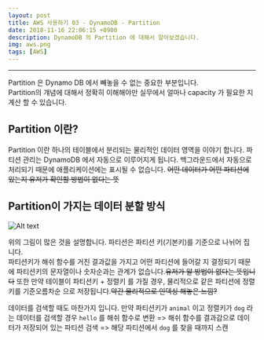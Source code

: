 ```yaml
---
layout: post
title: AWS 사용하기 03 - DynamoDB - Partition
date: 2018-11-16 22:06:15 +0900
description: DynamoDB 의 Partition 에 대해서 알아보겠습니다.
img: aws.png
tags: [AWS]
---
```

---

Partition 은 Dynamo DB 에서 빼놓을 수 없는 중요한 부분입니다.<br/>
Partition의 걔념에 대해서 정확히 이해해야만 실무에서 얼마나 capacity 가 필요한 지 계산 할 수 있습니다.

## Partition 이란?
Partition 이란 하나의 테이블에서 분리되는 물리적인 데이터 영역을 이야기 합니다. 파티션 관리는 DynamoDB 에서 자동으로 이루어지게 됩니다. 백그라운드에서 자동으로 처리되기 때문에 애플리케이션에는 표시될 수 없습니다. ~~어떤 데이터가 어떤 파티션에 있는지 유저가 확인할 방법이 없다는 뜻~~

## Partition이 가지는 데이터 분할 방식
![Alt text](https://docs.aws.amazon.com/ko_kr/amazondynamodb/latest/developerguide/images/HowItWorksPartitionKey.png)

위의 그림이 많은 것을 설명합니다.
파티션은 파티션 키(기본키)를 기준으로 나뉘어 집니다.<br/>
파티션키가 해쉬 함수를 거친 결과값을 가지고 어떤 파티션에 들어갈 지 결정되기 때문에 파티션키의 문자열이나 숫자순과는 관계가 없습니다.~~유저가 알 방법이 없다는 뜻입니다~~
또한 만약 테이블이 파티션키 + 정렬키 를 가질 경우, 물리적으로 같은 파티션에 정렬키를 기준오름차순 으로 저장됩니다.~~약간 물리적으로 인덱싱 해놓은 느낌?~~

데이터를 검색할 때도 마찬가지 입니다.
만약 파티션키가 `animal` 이고 정렬키가 `dog` 라는 데이터를 검색할 경우
`hello` 를 해쉬 함수로 변환
=> 해쉬 함수를 결과감으로 데이터가 저장되어 있는 파티션 검색
=> 해당 파티션에서 `dog` 를 찾을 때까지 스캔
